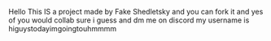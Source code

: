 Hello This IS a project made by Fake Shedletsky and you can fork it and yes of you would collab sure i guess and dm me on discord my username is higuystodayimgoingtouhmmmm
